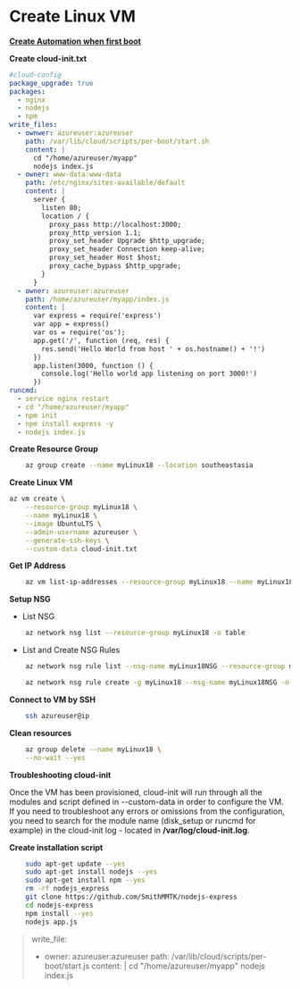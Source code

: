 # Create Linux VM

__[Create Automation when first boot](https://docs.microsoft.com/en-us/azure/virtual-machines/linux/tutorial-automate-vm-deployment)__

__Create cloud-init.txt__
```yaml
#cloud-config
package_upgrade: true
packages:
  - nginx
  - nodejs
  - npm
write_files:
  - ownwer: azureuser:azureuser
    path: /var/lib/cloud/scripts/per-boot/start.sh
    content: |
      cd "/home/azureuser/myapp"
      nodejs index.js
  - owner: www-data:www-data
    path: /etc/nginx/sites-available/default
    content: |
      server {
        listen 80;
        location / {
          proxy_pass http://localhost:3000;
          proxy_http_version 1.1;
          proxy_set_header Upgrade $http_upgrade;
          proxy_set_header Connection keep-alive;
          proxy_set_header Host $host;
          proxy_cache_bypass $http_upgrade;
        }
      }
  - owner: azureuser:azureuser
    path: /home/azureuser/myapp/index.js
    content: |
      var express = require('express')
      var app = express()
      var os = require('os');
      app.get('/', function (req, res) {
        res.send('Hello World from host ' + os.hostname() + '!')
      })
      app.listen(3000, function () {
        console.log('Hello world app listening on port 3000!')
      })
runcmd:
  - service nginx restart
  - cd "/home/azureuser/myapp"
  - npm init
  - npm install express -y
  - nodejs index.js
```

__Create Resource Group__
```bash
    az group create --name myLinux18 --location southeastasia
```

__Create Linux VM__
```bash
az vm create \
    --resource-group myLinux18 \
    --name myLinux18 \
    --image UbuntuLTS \
    --admin-username azureuser \
    --generate-ssh-keys \
    --custom-data cloud-init.txt
```

__Get IP Address__

```bash
    az vm list-ip-addresses --resource-group myLinux18 --name myLinux18 -o table
```

__Setup NSG__
- List NSG
```bash
    az network nsg list --resource-group myLinux18 -o table
```

- List and Create NSG Rules
```bash
    az network nsg rule list --nsg-name myLinux18NSG --resource-group myLinux18

    az network nsg rule create -g myLinux18 --nsg-name myLinux18NSG -n nodeweb --priority 100 --destination-port-ranges 80
```

__Connect to VM by SSH__

```bash
    ssh azureuser@ip
```

__Clean resources__
```bash
    az group delete --name myLinux18 \
    --no-wait --yes
```

__Troubleshooting cloud-init__

Once the VM has been provisioned, cloud-init will run through all the modules and script defined in --custom-data in order to configure the VM. If you need to troubleshoot any errors or omissions from the configuration, you need to search for the module name (disk_setup or runcmd for example) in the cloud-init log - located in __/var/log/cloud-init.log__.

__Create installation script__

```bash
    sudo apt-get update --yes
    sudo apt-get install nodejs --yes
    sudo apt-get install npm --yes
    rm -rf nodejs_express    
    git clone https://github.com/SmithMMTK/nodejs-express
    cd nodejs-express
    npm install --yes
    nodejs app.js

```
>
> write_file:
>  - owner: azureuser:azureuser
>    path: /var/lib/cloud/scripts/per-boot/start.js
>    content: |
>      cd "/home/azureuser/myapp"
>      nodejs index.js
